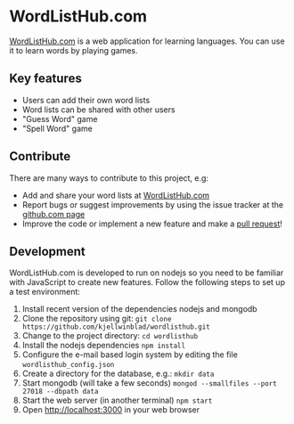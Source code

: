 # WordListHub.com

[WordListHub.com](http://wordlisthub.com) is a web application for
learning languages. You can use it to learn words by playing games.

## Key features

* Users can add their own word lists
* Word lists can be shared with other users
* "Guess Word" game
* "Spell Word" game

## Contribute

There are many ways to contribute to this project, e.g:

* Add and share your word lists at [WordListHub.com](http://wordlisthub.com)
* Report bugs or suggest improvements by using the issue tracker at the [github.com page](http://github.com/kjellwinblad/wordlisthub)
* Improve the code or implement a new feature and make a [pull request](https://help.github.com/articles/using-pull-requests/)!

## Development

WordListHub.com is developed to run on nodejs so you need to be
familiar with JavaScript to create new features. Follow the following
steps to set up a test environment:

1. Install recent version of the dependencies nodejs and mongodb
2. Clone the repository using git: `git clone https://github.com/kjellwinblad/wordlisthub.git`
3. Change to the project directory: `cd wordlisthub`
4. Install the nodejs dependencies `npm install`
5. Configure the e-mail based login system by editing the file `wordlisthub_config.json`
7. Create a directory for the database, e.g.: `mkdir data`
6. Start mongodb (will take a few seconds) `mongod --smallfiles --port 27018 --dbpath data`
7. Start the web server (in another terminal) `npm start`
8. Open [http://localhost:3000](http://localhost:3000) in your web browser

